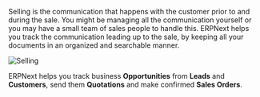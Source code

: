Selling is the communication that happens with the customer prior to and
during the sale. You might be managing all the communication yourself or you
may have a small team of sales people to handle this. ERPNext helps you track
the communication leading up to the sale, by keeping all your documents in an
organized and searchable manner.  

![Selling](assets/manual_erpnext_com/old_images/erpnext/selling-image.png)

ERPNext helps you track business **Opportunities** from **Leads** and
**Customers**, send them **Quotations** and make confirmed **Sales Orders**.

